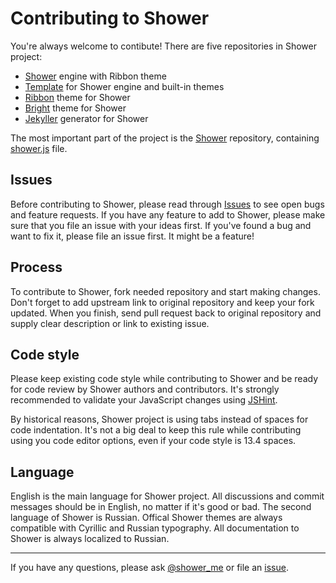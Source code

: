 # Contributing to Shower

You're always welcome to contibute! There are five repositories in Shower project:

- [Shower](https://github.com/shower/shower) engine with Ribbon theme
- [Template](https://github.com/shower/template) for Shower engine and built-in themes
- [Ribbon](https://github.com/shower/ribbon) theme for Shower
- [Bright](https://github.com/shower/bright) theme for Shower
- [Jekyller](https://github.com/shower/jekyller) generator for Shower

The most important part of the project is the [Shower](https://github.com/shower/shower) repository, containing [shower.js](https://github.com/shower/shower/blob/master/shower.js) file.

## Issues

Before contributing to Shower, please read through [Issues](https://github.com/shower/shower/issues?state=open) to see open bugs and feature requests. If you have any feature to add to Shower, please make sure that you file an issue with your ideas first. If you've found a bug and want to fix it, please file an issue first. It might be a feature!

## Process

To contribute to Shower, fork needed repository and start making changes. Don't forget to add upstream link to original repository and keep your fork updated. When you finish, send pull request back to original repository and supply clear description or link to existing issue.

## Code style

Please keep existing code style while contributing to Shower and be ready for code review by Shower authors and contributors. It's strongly recommended to validate your JavaScript changes using [JSHint](http://jshint.com/).

By historical reasons, Shower project is using tabs instead of spaces for code indentation. It's not a big deal to keep this rule while contributing using you code editor options, even if your code style is 13.4 spaces.

## Language

English is the main language for Shower project. All discussions and commit messages should be in English, no matter if it's good or bad. The second language of Shower is Russian. Offical Shower themes are always compatible with Cyrillic and Russian typography. All documentation to Shower is always localized to Russian.

---
If you have any questions, please ask [@shower_me](http://twitter.com/shower_me/) or file an [issue](https://github.com/shower/shower/issues?state=open).
